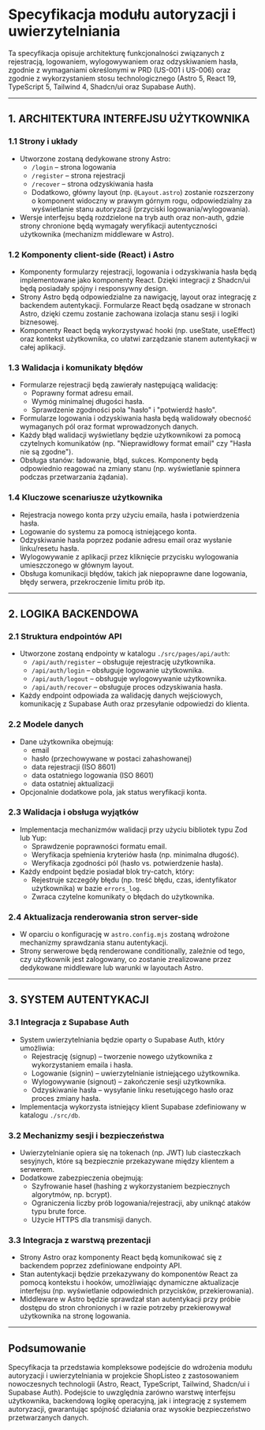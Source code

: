 # Specyfikacja modułu autoryzacji i uwierzytelniania

Ta specyfikacja opisuje architekturę funkcjonalności związanych z rejestracją, logowaniem, wylogowywaniem oraz odzyskiwaniem hasła, zgodnie z wymaganiami określonymi w PRD (US-001 i US-006) oraz zgodnie z wykorzystaniem stosu technologicznego (Astro 5, React 19, TypeScript 5, Tailwind 4, Shadcn/ui oraz Supabase Auth).

---

## 1. ARCHITEKTURA INTERFEJSU UŻYTKOWNIKA

### 1.1 Strony i układy
- Utworzone zostaną dedykowane strony Astro: 
  - `/login` – strona logowania
  - `/register` – strona rejestracji
  - `/recover` – strona odzyskiwania hasła
  - Dodatkowo, główny layout (np. `@Layout.astro`) zostanie rozszerzony o komponent widoczny w prawym górnym rogu, odpowiedzialny za wyświetlanie stanu autoryzacji (przyciski logowania/wylogowania).
- Wersje interfejsu będą rozdzielone na tryb auth oraz non-auth, gdzie strony chronione będą wymagały weryfikacji autentyczności użytkownika (mechanizm middleware w Astro).

### 1.2 Komponenty client-side (React) i Astro
- Komponenty formularzy rejestracji, logowania i odzyskiwania hasła będą implementowane jako komponenty React. Dzięki integracji z Shadcn/ui będą posiadały spójny i responsywny design.
- Strony Astro będą odpowiedzialne za nawigację, layout oraz integrację z backendem autentykacji. Formularze React będą osadzane w stronach Astro, dzięki czemu zostanie zachowana izolacja stanu sesji i logiki biznesowej.
- Komponenty React będą wykorzystywać hooki (np. useState, useEffect) oraz kontekst użytkownika, co ułatwi zarządzanie stanem autentykacji w całej aplikacji.

### 1.3 Walidacja i komunikaty błędów
- Formularze rejestracji będą zawierały następującą walidację:
  - Poprawny format adresu email.
  - Wymóg minimalnej długości hasła.
  - Sprawdzenie zgodności pola "hasło" i "potwierdź hasło".
- Formularze logowania i odzyskiwania hasła będą walidowały obecność wymaganych pól oraz format wprowadzonych danych.
- Każdy błąd walidacji wyświetlany będzie użytkownikowi za pomocą czytelnych komunikatów (np. "Nieprawidłowy format email" czy "Hasła nie są zgodne").
- Obsługa stanów: ładowanie, błąd, sukces. Komponenty będą odpowiednio reagować na zmiany stanu (np. wyświetlanie spinnera podczas przetwarzania żądania).

### 1.4 Kluczowe scenariusze użytkownika
- Rejestracja nowego konta przy użyciu emaila, hasła i potwierdzenia hasła.
- Logowanie do systemu za pomocą istniejącego konta.
- Odzyskiwanie hasła poprzez podanie adresu email oraz wysłanie linku/resetu hasła.
- Wylogowywanie z aplikacji przez kliknięcie przycisku wylogowania umieszczonego w głównym layout.
- Obsługa komunikacji błędów, takich jak niepoprawne dane logowania, błędy serwera, przekroczenie limitu prób itp.

---

## 2. LOGIKA BACKENDOWA

### 2.1 Struktura endpointów API
- Utworzone zostaną endpointy w katalogu `./src/pages/api/auth`:
  - `/api/auth/register` – obsługuje rejestrację użytkownika.
  - `/api/auth/login` – obsługuje logowanie użytkownika.
  - `/api/auth/logout` – obsługuje wylogowywanie użytkownika.
  - `/api/auth/recover` – obsługuje proces odzyskiwania hasła.
- Każdy endpoint odpowiada za walidację danych wejściowych, komunikację z Supabase Auth oraz przesyłanie odpowiedzi do klienta.

### 2.2 Modele danych
- Dane użytkownika obejmują:
  - email
  - hasło (przechowywane w postaci zahashowanej)
  - data rejestracji (ISO 8601)
  - data ostatniego logowania (ISO 8601)
  - data ostatniej aktualizacji
- Opcjonalnie dodatkowe pola, jak status weryfikacji konta.

### 2.3 Walidacja i obsługa wyjątków
- Implementacja mechanizmów walidacji przy użyciu bibliotek typu Zod lub Yup:
  - Sprawdzenie poprawności formatu email.
  - Weryfikacja spełnienia kryteriów hasła (np. minimalna długość).
  - Weryfikacja zgodności pól (hasło vs. potwierdzenie hasła).
- Każdy endpoint będzie posiadał blok try-catch, który:
  - Rejestruje szczegóły błędu (np. treść błędu, czas, identyfikator użytkownika) w bazie `errors_log`.
  - Zwraca czytelne komunikaty o błędach do użytkownika.

### 2.4 Aktualizacja renderowania stron server-side
- W oparciu o konfigurację w `astro.config.mjs` zostaną wdrożone mechanizmy sprawdzania stanu autentykacji.
- Strony serwerowe będą renderowane conditionally, zależnie od tego, czy użytkownik jest zalogowany, co zostanie zrealizowane przez dedykowane middleware lub warunki w layoutach Astro.

---

## 3. SYSTEM AUTENTYKACJI

### 3.1 Integracja z Supabase Auth
- System uwierzytelniania będzie oparty o Supabase Auth, który umożliwia:
  - Rejestrację (signup) – tworzenie nowego użytkownika z wykorzystaniem emaila i hasła.
  - Logowanie (signin) – uwierzytelnianie istniejącego użytkownika.
  - Wylogowywanie (signout) – zakończenie sesji użytkownika.
  - Odzyskiwanie hasła – wysyłanie linku resetującego hasło oraz proces zmiany hasła.
- Implementacja wykorzysta istniejący klient Supabase zdefiniowany w katalogu `./src/db`.

### 3.2 Mechanizmy sesji i bezpieczeństwa
- Uwierzytelnianie opiera się na tokenach (np. JWT) lub ciasteczkach sesyjnych, które są bezpiecznie przekazywane między klientem a serwerem.
- Dodatkowe zabezpieczenia obejmują:
  - Szyfrowanie haseł (hashing z wykorzystaniem bezpiecznych algorytmów, np. bcrypt).
  - Ograniczenia liczby prób logowania/rejestracji, aby uniknąć ataków typu brute force.
  - Użycie HTTPS dla transmisji danych.

### 3.3 Integracja z warstwą prezentacji
- Strony Astro oraz komponenty React będą komunikować się z backendem poprzez zdefiniowane endpointy API.
- Stan autentykacji będzie przekazywany do komponentów React za pomocą kontekstu i hooków, umożliwiając dynamiczne aktualizacje interfejsu (np. wyświetlanie odpowiednich przycisków, przekierowania).
- Middleware w Astro będzie sprawdzał stan autentykacji przy próbie dostępu do stron chronionych i w razie potrzeby przekierowywał użytkownika na stronę logowania.

---

## Podsumowanie
Specyfikacja ta przedstawia kompleksowe podejście do wdrożenia modułu autoryzacji i uwierzytelniania w projekcie ShopListeo z zastosowaniem nowoczesnych technologii (Astro, React, TypeScript, Tailwind, Shadcn/ui i Supabase Auth). Podejście to uwzględnia zarówno warstwę interfejsu użytkownika, backendową logikę operacyjną, jak i integrację z systemem autoryzacji, gwarantując spójność działania oraz wysokie bezpieczeństwo przetwarzanych danych. 